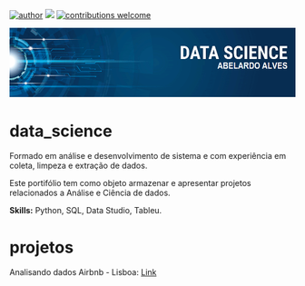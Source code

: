 [![author](https://img.shields.io/badge/author-abelardoalves-red.svg)](https://www.linkedin.com/in/abelardo-alves) 
[![](https://img.shields.io/badge/python-3.7+-blue.svg)](https://www.python.org/downloads/release/python-365/) 
[![contributions welcome](https://img.shields.io/badge/contributions-welcome-brightgreen.svg?style=flat)](https://github.com/abe2701/data_science/issues)

<p align="center">
  <img src="banner.png" >
</p>

# data_science
Formado em análise e desenvolvimento de sistema e com experiência em coleta, limpeza e extração de dados.

Este portifólio tem como objeto armazenar e apresentar projetos relacionados a Análise e Ciência de dados.

<b>Skills:</b> Python, SQL, Data Studio, Tableu.

# projetos
Analisando dados Airbnb - Lisboa: [Link](https://github.com/abe2701/data_science/blob/main/Analisando_os_Dados_do_Airbnb_Lisboa.ipynb)
